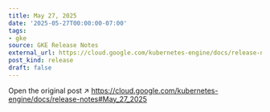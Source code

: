 ```yaml
---
title: May 27, 2025
date: '2025-05-27T00:00:00-07:00'
tags:
- gke
source: GKE Release Notes
external_url: https://cloud.google.com/kubernetes-engine/docs/release-notes#May_27_2025
post_kind: release
draft: false
---
```

Open the original post ↗ https://cloud.google.com/kubernetes-engine/docs/release-notes#May_27_2025
